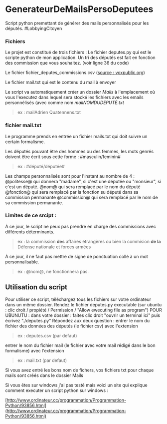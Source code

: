 # GenerateurDeMailsPersoDeputees
Script python premettant de générer des mails personnalisés pour les députés. #LobbyingCitoyen

### Fichiers
Le projet est constitué de trois fichiers : 
Le fichier deputes.py qui est le scripte python de mon application.
Un tri des députés est fait en fonction des commission que vous souhaitez. (voir ligne 36 du code)

Le fichier fichier_deputes_commissions.csv ([source : voxpublic.org](https://www.voxpublic.org/IMG/csv/fichier_deputes_commissions.csv))

Le fichier mail.txt qui est le contenu du mail à envoyer

Le script va automatiquement créer un dossier *Mails* à l'emplacement où vous l'executez dans lequel sera stocké les fichiers avec les emails personnélisés (avec comme nom *mailNOMDUDEPUTÉ.txt*
> ex : mailAdrien Quatennens.txt

### fichier mail.txt
Le programme prends en entrée un fichier mails.txt qui doit suivre un certain formalisme.

Les députés pouvant être des hommes ou des femmes, les mots genrés doivent être écrit sous cette forme : 
#masculin/feminin#
> ex : #député/députée#

Les champs personnalisés sont pour l'instant au nombre de 4 : 
@politesse@ qui donnera "madame", si c'est une députée ou "monsieur", si c'est un député.
@nom@ qui sera remplacé par le nom du député
@fonction@ qui sera remplacé par la fonction su député dans sa commission permanante
@commission@ qui sera remplacé par le nom de sa commission permanante.


### Limites de ce srcipt : 
À ce jour, le script ne peux pas prendre en charge des commissions avec différents déterminants.
> ex : la commission **des** affaires étrangères ou bien la commision **de la** Défense nationale et forces armées

À ce jour, il ne faut pas mettre de signe de ponctuation collé à un mot personnalisable.
> ex : @nom@**,** ne fonctionnera pas.

## Utilisation du script
Pour utiliser ce script, téléchargez tous les fichiers sur votre ordinateur dans un même dossier.
Rendez le fichier deputes.py executable (sur ubuntu : clic droit / propiété / Permission / "Allow ewecuting file as program")
POUR UBUNUTU : dans votre dossier : faites clic droit "ouvrir un terminal ici" puis écrivez "./deputes.py"
Répondez aux deux question :
entrer le nom du fichier des données des députés (le fichier csv) avec l'extension

> ex : deputes.csv (par defaut)

entrer le nom du fichier mail (le fichier avec votre mail rédigé dans le bon formalisme) avec l'extension

> ex : mail.txt (par defaut)

Si vous avez entré les bons nom de fichers, vos fichiers txt pour chaque mails sont créés dans le dossier Mails


Si vous êtes sur windows j'ai pas testé mais voici un site qui explique comment executer un script python sur windows : 

[http://www.ordinateur.cc/programmation/Programmation-Python/93856.html](http://www.ordinateur.cc/programmation/Programmation-Python/93856.html)
